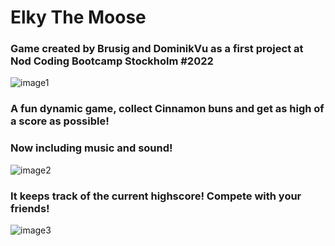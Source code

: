 # Elky The Moose
### Game created by Brusig and DominikVu as a first project at Nod Coding Bootcamp Stockholm #2022



![image1](https://raw.githubusercontent.com/brusig/Elky-The-Moose/main/V1/readme%20img/Picture41.png?token=GHSAT0AAAAAAB2HCIEP463XSGJLQJ6GK6YIY2SMF7A)

### A fun dynamic game, collect Cinnamon buns and get as high of a score as possible!
### Now including music and sound!

![image2](https://raw.githubusercontent.com/brusig/Elky-The-Moose/main/V1/readme%20img/Picture3.png?token=GHSAT0AAAAAAB2HCIEP2PRHLR3WQAFBO2AUY2SMHNA)

### It keeps track of the current highscore! Compete with your friends!

![image3](https://raw.githubusercontent.com/brusig/Elky-The-Moose/main/V1/readme%20img/Picture2.png?token=GHSAT0AAAAAAB2HCIEP3YZLTFTR77AUARVKY2SMIYA)